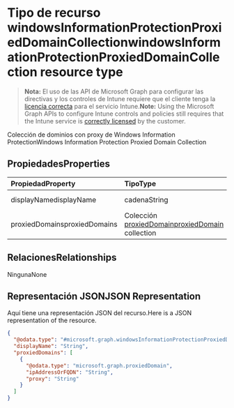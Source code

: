 # <a name="windowsinformationprotectionproxieddomaincollection-resource-type"></a><span data-ttu-id="08373-101">Tipo de recurso windowsInformationProtectionProxiedDomainCollection</span><span class="sxs-lookup"><span data-stu-id="08373-101">windowsInformationProtectionProxiedDomainCollection resource type</span></span>

> <span data-ttu-id="08373-102">**Nota:** El uso de las API de Microsoft Graph para configurar las directivas y los controles de Intune requiere que el cliente tenga la [licencia correcta](https://go.microsoft.com/fwlink/?linkid=839381) para el servicio Intune.</span><span class="sxs-lookup"><span data-stu-id="08373-102">**Note:** Using the Microsoft Graph APIs to configure Intune controls and policies still requires that the Intune service is [correctly licensed](https://go.microsoft.com/fwlink/?linkid=839381) by the customer.</span></span>

<span data-ttu-id="08373-103">Colección de dominios con proxy de Windows Information Protection</span><span class="sxs-lookup"><span data-stu-id="08373-103">Windows Information Protection Proxied Domain Collection</span></span>
## <a name="properties"></a><span data-ttu-id="08373-104">Propiedades</span><span class="sxs-lookup"><span data-stu-id="08373-104">Properties</span></span>
|<span data-ttu-id="08373-105">Propiedad</span><span class="sxs-lookup"><span data-stu-id="08373-105">Property</span></span>|<span data-ttu-id="08373-106">Tipo</span><span class="sxs-lookup"><span data-stu-id="08373-106">Type</span></span>|<span data-ttu-id="08373-107">Descripción</span><span class="sxs-lookup"><span data-stu-id="08373-107">Description</span></span>|
|:---|:---|:---|
|<span data-ttu-id="08373-108">displayName</span><span class="sxs-lookup"><span data-stu-id="08373-108">displayName</span></span>|<span data-ttu-id="08373-109">cadena</span><span class="sxs-lookup"><span data-stu-id="08373-109">String</span></span>|<span data-ttu-id="08373-110">Nombre para mostrar</span><span class="sxs-lookup"><span data-stu-id="08373-110">Display name</span></span>|
|<span data-ttu-id="08373-111">proxiedDomains</span><span class="sxs-lookup"><span data-stu-id="08373-111">proxiedDomains</span></span>|<span data-ttu-id="08373-112">Colección [proxiedDomain](../resources/intune_mam_proxieddomain.md)</span><span class="sxs-lookup"><span data-stu-id="08373-112">[proxiedDomain](../resources/intune_mam_proxieddomain.md) collection</span></span>|<span data-ttu-id="08373-113">Conjunto de dominios con proxy</span><span class="sxs-lookup"><span data-stu-id="08373-113">Collection of proxied domains</span></span>|

## <a name="relationships"></a><span data-ttu-id="08373-114">Relaciones</span><span class="sxs-lookup"><span data-stu-id="08373-114">Relationships</span></span>
<span data-ttu-id="08373-115">Ninguna</span><span class="sxs-lookup"><span data-stu-id="08373-115">None</span></span>
## <a name="json-representation"></a><span data-ttu-id="08373-116">Representación JSON</span><span class="sxs-lookup"><span data-stu-id="08373-116">JSON Representation</span></span>
<span data-ttu-id="08373-117">Aquí tiene una representación JSON del recurso.</span><span class="sxs-lookup"><span data-stu-id="08373-117">Here is a JSON representation of the resource.</span></span>
<!--{
  "blockType": "resource",
  "@odata.type": "microsoft.graph.windowsInformationProtectionProxiedDomainCollection"
}-->
``` json
{
  "@odata.type": "#microsoft.graph.windowsInformationProtectionProxiedDomainCollection",
  "displayName": "String",
  "proxiedDomains": [
    {
      "@odata.type": "microsoft.graph.proxiedDomain",
      "ipAddressOrFQDN": "String",
      "proxy": "String"
    }
  ]
}
```








